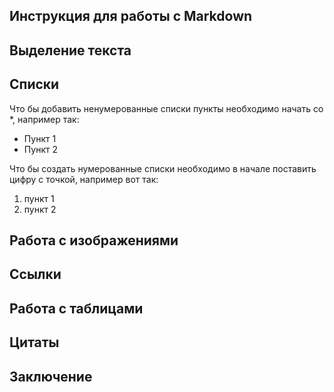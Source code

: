## Инструкция для работы с Markdown

## Выделение текста

## Спиcки

Что бы добавить ненумерованные списки пункты необходимо начать со *, например так:

 * Пункт 1
 * Пункт 2

Что бы создать нумерованные списки необходимо в начале поставить цифру с точкой, например вот так:

1. пункт 1
2. пункт 2



## Работа с изображениями

## Ссылки

## Работа с таблицами

## Цитаты

## Заключение